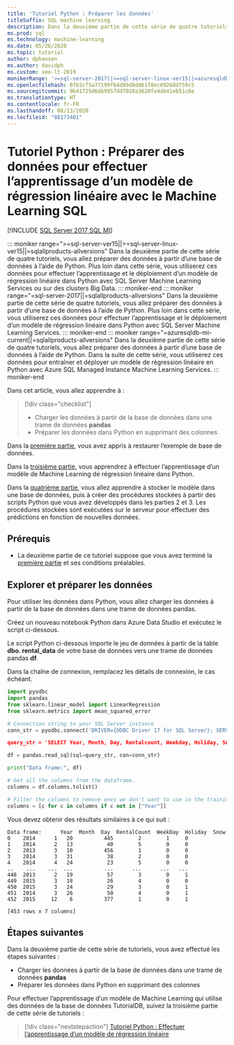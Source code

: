 ```yaml
---
title: 'Tutoriel Python : Préparer les données'
titleSuffix: SQL machine learning
description: Dans la deuxième partie de cette série de quatre tutoriels, vous utiliserez Python pour préparer des données afin de prédire les locations de skis avec le Machine Learning SQL.
ms.prod: sql
ms.technology: machine-learning
ms.date: 05/26/2020
ms.topic: tutorial
author: dphansen
ms.author: davidph
ms.custom: seo-lt-2019
monikerRange: '>=sql-server-2017||>=sql-server-linux-ver15||=azuresqldb-mi-current||=sqlallproducts-allversions'
ms.openlocfilehash: 07b2cf5a77199f64d89d8dd61f8ec89268d759c5
ms.sourcegitcommit: 9b41725d6db9957dd7928a3620fe4db41eb51c6e
ms.translationtype: HT
ms.contentlocale: fr-FR
ms.lasthandoff: 08/13/2020
ms.locfileid: "88173401"
---
```

# <a name="python-tutorial-prepare-data-to-train-a-linear-regression-model-with-sql-machine-learning"></a>Tutoriel Python : Préparer des données pour effectuer l’apprentissage d’un modèle de régression linéaire avec le Machine Learning SQL
[!INCLUDE [SQL Server 2017 SQL MI](../../includes/applies-to-version/sqlserver2017-asdbmi.md)]

::: moniker range=">=sql-server-ver15||>=sql-server-linux-ver15||=sqlallproducts-allversions"
Dans la deuxième partie de cette série de quatre tutoriels, vous allez préparer des données à partir d’une base de données à l’aide de Python. Plus loin dans cette série, vous utiliserez ces données pour effectuer l’apprentissage et le déploiement d’un modèle de régression linéaire dans Python avec SQL Server Machine Learning Services ou sur des clusters Big Data.
::: moniker-end
::: moniker range="=sql-server-2017||=sqlallproducts-allversions"
Dans la deuxième partie de cette série de quatre tutoriels, vous allez préparer des données à partir d’une base de données à l’aide de Python. Plus loin dans cette série, vous utiliserez ces données pour effectuer l’apprentissage et le déploiement d’un modèle de régression linéaire dans Python avec SQL Server Machine Learning Services.
::: moniker-end
::: moniker range="=azuresqldb-mi-current||=sqlallproducts-allversions"
Dans la deuxième partie de cette série de quatre tutoriels, vous allez préparer des données à partir d’une base de données à l’aide de Python. Dans la suite de cette série, vous utiliserez ces données pour entraîner et déployer un modèle de régression linéaire en Python avec Azure SQL Managed Instance Machine Learning Services.
::: moniker-end

Dans cet article, vous allez apprendre à :

> [!div class="checklist"]
> * Charger les données à partir de la base de données dans une trame de données **pandas**
> * Préparer les données dans Python en supprimant des colonnes

Dans la [première partie](python-ski-rental-linear-regression.md), vous avez appris à restaurer l’exemple de base de données.

Dans la [troisième partie](python-ski-rental-linear-regression-train-model.md), vous apprendrez à effectuer l’apprentissage d’un modèle de Machine Learning de régression linéaire dans Python.

Dans la [quatrième partie](python-ski-rental-linear-regression-deploy-model.md), vous allez apprendre à stocker le modèle dans une base de données, puis à créer des procédures stockées à partir des scripts Python que vous avez développés dans les parties 2 et 3. Les procédures stockées sont exécutées sur le serveur pour effectuer des prédictions en fonction de nouvelles données.

## <a name="prerequisites"></a>Prérequis

* La deuxième partie de ce tutoriel suppose que vous avez terminé la [première partie](python-ski-rental-linear-regression.md) et ses conditions préalables.

## <a name="explore-and-prepare-the-data"></a>Explorer et préparer les données

Pour utiliser les données dans Python, vous allez charger les données à partir de la base de données dans une trame de données pandas.

Créez un nouveau notebook Python dans Azure Data Studio et exécutez le script ci-dessous. 

Le script Python ci-dessous importe le jeu de données à partir de la table **dbo. rental_data** de votre base de données vers une trame de données pandas **df**.

Dans la chaîne de connexion, remplacez les détails de connexion, le cas échéant.

```python
import pyodbc
import pandas
from sklearn.linear_model import LinearRegression
from sklearn.metrics import mean_squared_error

# Connection string to your SQL Server instance
conn_str = pyodbc.connect('DRIVER={ODBC Driver 17 for SQL Server}; SERVER=<server>; DATABASE=TutorialDB;UID=<username>;PWD=<password>)

query_str = 'SELECT Year, Month, Day, Rentalcount, Weekday, Holiday, Snow FROM dbo.rental_data'

df = pandas.read_sql(sql=query_str, con=conn_str)

print("Data frame:", df)

# Get all the columns from the dataframe.
columns = df.columns.tolist()

# Filter the columns to remove ones we don't want to use in the training
columns = [c for c in columns if c not in ["Year"]]
```

Vous devez obtenir des résultats similaires à ce qui suit :

```results
Data frame:      Year  Month  Day  RentalCount  WeekDay  Holiday  Snow
0    2014      1   20          445        2        1     0
1    2014      2   13           40        5        0     0
2    2013      3   10          456        1        0     0
3    2014      3   31           38        2        0     0
4    2014      4   24           23        5        0     0
..    ...    ...  ...          ...      ...      ...   ...
448  2013      2   19           57        3        0     1
449  2015      3   18           26        4        0     0
450  2015      3   24           29        3        0     1
451  2014      3   26           50        4        0     1
452  2015     12    6          377        1        0     1

[453 rows x 7 columns]
```

## <a name="next-steps"></a>Étapes suivantes

Dans la deuxième partie de cette série de tutoriels, vous avez effectué les étapes suivantes :

* Charger les données à partir de la base de données dans une trame de données **pandas**
* Préparer les données dans Python en supprimant des colonnes

Pour effectuer l’apprentissage d’un modèle de Machine Learning qui utilise des données de la base de données TutorialDB, suivez la troisième partie de cette série de tutoriels :

> [!div class="nextstepaction"]
> [Tutoriel Python : Effectuer l’apprentissage d’un modèle de régression linéaire](python-ski-rental-linear-regression-train-model.md)